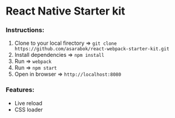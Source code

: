 <h1>React Native Starter kit</h1>
<h3>Instructions:</h3>
<ol>
	<li> Clone to your local firectory => <code>git clone https://github.com/asarabok/react-webpack-starter-kit.git</code></li>
	<li> Install dependencies => <code>npm install</code></li>
	<li> Run => <code>webpack</code></li>
	<li> Run => <code>npm start</code></li>
	<li> Open in browser => <code>http://localhost:8080</code></li>
</ol>

<h3>Features:</h3>
<ul>
	<li>Live reload</li>
	<li>CSS loader</li>
</ul>